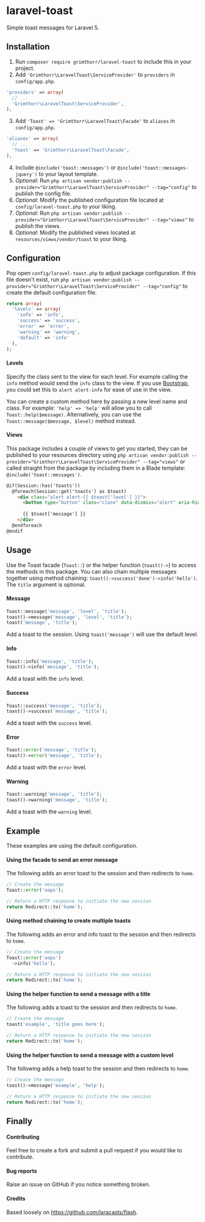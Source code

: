 # laravel-toast
Simple toast messages for Laravel 5.


## Installation
1. Run `composer require grimthorr/laravel-toast` to include this in your project.
2. Add `'Grimthorr\LaravelToast\ServiceProvider'` to `providers` in `config/app.php`.

  ```php
  'providers' => array(
    // ...
    'Grimthorr\LaravelToast\ServiceProvider',
  ),
  ```

3. Add `'Toast' => 'Grimthorr\LaravelToast\Facade'` to `aliases` in `config/app.php`.

  ```php
  'aliases' => array(
    // ...
    'Toast' => 'Grimthorr\LaravelToast\Facade',
  ),
  ```
  
4. Include `@include('toast::messages')` or `@include('toast::messages-jquery')` to your layout template.
5. *Optional*: Run `php artisan vendor:publish --provider="Grimthorr\LaravelToast\ServiceProvider" --tag="config"` to publish the config file.
6. *Optional*: Modify the published configuration file located at `config/laravel-toast.php` to your liking.
7. *Optional*: Run `php artisan vendor:publish --provider="Grimthorr\LaravelToast\ServiceProvider" --tag="views"` to publish the views.
8. *Optional*: Modify the published views located at `resources/views/vendor/toast` to your liking.


## Configuration
Pop open `config/laravel-toast.php` to adjust package configuration. If this file doesn't exist, run `php artisan vendor:publish --provider="Grimthorr\LaravelToast\ServiceProvider" --tag="config"` to create the default configuration file.

```php
return array(
  'levels' => array(
    'info' => 'info',
    'success' => 'success',
    'error' => 'error',
    'warning' => 'warning',
    'default' => 'info'
  ),
);
```

#### Levels
Specify the class sent to the view for each level. For example calling the `info` method would send the `info` class to the view. If you use [Bootstrap](http://getbootstrap.com/), you could set this to `alert alert-info` for ease of use in the view.

You can create a custom method here by passing a new level name and class. For example: `'help' => 'help'` will allow you to call `Toast::help($message)`. Alternatively, you can use the `Toast::message($message, $level)` method instead.

#### Views
This package includes a couple of views to get you started, they can be published to your resources directory using `php artisan vendor:publish --provider="Grimthorr\LaravelToast\ServiceProvider" --tag="views"` or called straight from the package by including them in a Blade template: `@include('toast::messages')`.

```html
@if(Session::has('toasts'))
  @foreach(Session::get('toasts') as $toast)
    <div class="alert alert-{{ $toast['level'] }}">
      <button type="button" class="close" data-dismiss="alert" aria-hidden="true">&times;</button>
      
      {{ $toast['message'] }}
    </div>
  @endforeach
@endif
```


## Usage
Use the Toast facade (`Toast::`) or the helper function (`toast()->`) to access the methods in this package. You can also chain multiple messages together using method chaining: `toast()->success('done')->info('hello')`.  The `title` argument is optional.

#### Message
```php
Toast::message('message', 'level', 'title');
toast()->message('message', 'level', 'title');
toast('message', 'title');
```
Add a toast to the session. Using `toast('message')` will use the default level.

#### Info
```php
Toast::info('message', 'title');
toast()->info('message', 'title');
```
Add a toast with the `info` level.

#### Success
```php
Toast::success('message', 'title');
toast()->success('message', 'title');
```
Add a toast with the `success` level.

#### Error
```php
Toast::error('message', 'title');
toast()->error('message', 'title');
```
Add a toast with the `error` level.

#### Warning
```php
Toast::warning('message', 'title');
toast()->warning('message', 'title');
```
Add a toast with the `warning` level.


## Example
These examples are using the default configuration.

#### Using the facade to send an error message
The following adds an error toast to the session and then redirects to `home`.
```php
// Create the message
Toast::error('oops');

// Return a HTTP response to initiate the new session
return Redirect::to('home');
```

#### Using method chaining to create multiple toasts
The following adds an error and info toast to the session and then redirects to `home`.
```php
// Create the message
Toast::error('oops')
  ->info('hello');

// Return a HTTP response to initiate the new session
return Redirect::to('home');
```

#### Using the helper function to send a message with a title
The following adds a toast to the session and then redirects to `home`.
```php
// Create the message
toast('example', 'title goes here');

// Return a HTTP response to initiate the new session
return Redirect::to('home');
```

#### Using the helper function to send a message with a custom level
The following adds a help toast to the session and then redirects to `home`.
```php
// Create the message
toast()->message('example', 'help');

// Return a HTTP response to initiate the new session
return Redirect::to('home');
```


## Finally

#### Contributing
Feel free to create a fork and submit a pull request if you would like to contribute.

#### Bug reports
Raise an issue on GitHub if you notice something broken.

#### Credits
Based loosely on https://github.com/laracasts/flash.
